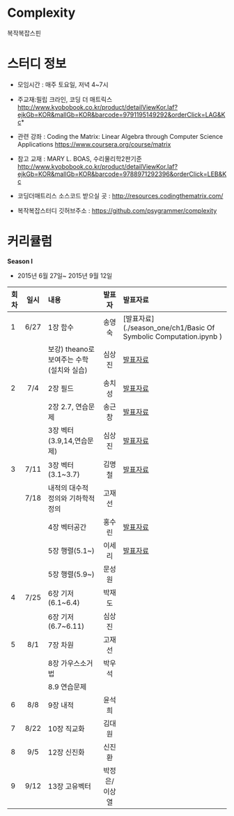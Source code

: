 # Complexity
복작복잡스핀 


# 스터디 정보 
* 모임시간 : 매주 토요일, 저녁 4~7시
* 주교재:필립 크라인, 코딩 더 매트릭스
http://www.kyobobook.co.kr/product/detailViewKor.laf?ejkGb=KOR&mallGb=KOR&barcode=9791195149292&orderClick=LAG&Kc*

* 관련 강좌 : Coding the Matrix: Linear Algebra through Computer Science Applications 
https://www.coursera.org/course/matrix

* 참고 교재 : MARY L. BOAS, 수리물리학2판기준
http://www.kyobobook.co.kr/product/detailViewKor.laf?ejkGb=KOR&mallGb=KOR&barcode=9788971292396&orderClick=LEB&Kc

* 코딩더매트리스 소스코드 받으실 곳 :
 http://resources.codingthematrix.com/
 
* 복작복잡스터디 깃허브주소 :
https://github.com/psygrammer/complexity


# 커리큘럼
<b>Season I</b>
* 2015년 6월 27일~ 2015년 9월 12일  

| 회차  | 일시   | 내용                                  | 발표자  |              발표자료                    |
| ----- |:------:| :-------------------------------------|:-------:|:---------------------------------------- |
| 1 |6/27|1장 함수 							|송영숙|[발표자료](./season_one/ch1/Basic Of Symbolic Computation.ipynb )|
|   |    |보강) theano로 보여주는 수학(설치와 실습)   |심상진|[발표자료](./season_one/ch1/ch1codingthematrix.ipynb)|
| 2 |7/4 |2장 필드 							|송치성|[발표자료]( ./season_one/ch2/CodingTheMatrix-2.7-Problems-realtime.ipynb )|
|   |    |2장 2.7, 연습문제					    |송근창|[발표자료](./season_one/ch2/)     |
|   |    |3장 벡터 (3.9,14,연습문제)			   |심상진|[발표자료](./season_one/ch3/Ch3_Vector.ipynb )|
| 3 |7/11|3장 벡터 (3.1~3.7)	            	 |김명철|[발표자료](./season_one/ch2/150718_4.vector_space.ipynb)|
|   |7/18|내적의 대수적 정의와 기하학적 정의  			|고재선|				|
|	|	 |4장 벡터공간							|홍수린|[발표자료](./season_one/ch4/150718_4.vector_space.ipynb      )|
|	|	 |5장 행렬(5.1~)						|이세리|[발표자료](./season_one/ch5/Ch_5_Matrix5_1_5_8.ipynb)|
|	|	 |5장 행렬(5.9~)						|문성원||
| 4 |7/25|6장 기저(6.1~6.4)					|박재도||
|	|	 |6장 기저(6.7~6.11)					|심상진||
| 5 |8/1| 7장 차원								|고재선||
|	|   | 8장 가우스소거법						   |박우석||
|	|	| 8.9 연습문제							|	 ||
| 6 |8/8| 9장 내적								|윤석희||
| 7 |8/22| 10장 직교화							|김대원||
| 8 |9/5 | 12장 신진화							|신진환||
| 9 |9/12| 13장 고유벡터							|박정은/이상열||




